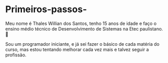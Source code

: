 # Primeiros-passos-
<p>Meu nome é Thales Willian dos Santos, tenho 15 anos de idade e faço o ensino médio técnico de Desenvolvimento de Sistemas na Etec paulistano.
🚀 <p/>
<p>Sou um programador iniciante, e já sei fazer o básico de cada matéria do curso, mas estou tentando melhorar cada vez mais e talvez seguir a profissão.<p/>

<img scr="https://s2.glbimg.com/jDqtJQnC-TFq0Hu3pfsHedqo_L0=/smart/e.glbimg.com/og/ed/f/original/2022/03/29/cristiano-ronaldo-portugal-copa-2022-catar.jpg">
